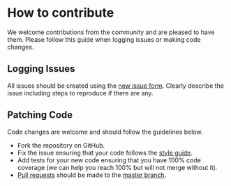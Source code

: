 # How to contribute
We welcome contributions from the community and are pleased to have them.  Please follow this guide when logging issues or making code changes.

## Logging Issues
All issues should be created using the [new issue form](https://github.com/Sighmir/YARP/issues/new).  Clearly describe the issue including steps to reproduce if there are any.

## Patching Code
Code changes are welcome and should follow the guidelines below.

* Fork the repository on GitHub.
* Fix the issue ensuring that your code follows the [style guide](https://github.com/Sighmir/YARP/master/STYLE.md).
* Add tests for your new code ensuring that you have 100% code coverage (we can help you reach 100% but will not merge without it).
* [Pull requests](https://github.com/Sighmir/YARP/pulls) should be made to the [master branch](https://github.com/Sighmir/YARP/tree/master).
